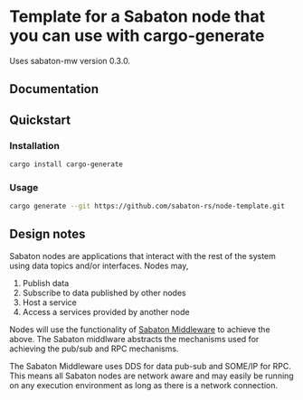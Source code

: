# Template for a Sabaton node that you can use with cargo-generate

Uses sabaton-mw version 0.3.0.

## Documentation

## Quickstart
### Installation

```sh
cargo install cargo-generate
```

### Usage

```sh
cargo generate --git https://github.com/sabaton-rs/node-template.git

```

## Design notes

Sabaton nodes are applications that interact with the rest of the system using data topics and/or interfaces. Nodes may,

1. Publish data 
2. Subscribe to data published by other nodes
3. Host a service 
4. Access a services provided by another node

Nodes will use the functionality of [Sabaton Middleware](git@github.com:sabaton-rs/sabaton-mw.git) to achieve the above. The Sabaton middlware abstracts the mechanisms used for achieving the pub/sub and RPC mechanisms.  

The Sabaton Middleware uses DDS for data pub-sub and SOME/IP for RPC. This means all Sabaton nodes are network aware and may easily be running on any execution environment as long as there is a network connection.

